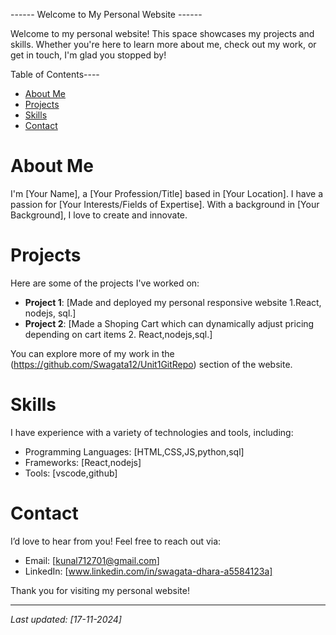 ------ Welcome to My Personal Website ------

Welcome to my personal website! This space showcases my projects and skills. Whether you're here to learn more about me, check out my work, or get in touch, I'm glad you stopped by!

Table of Contents----

- [About Me](#about-me)
- [Projects](#projects)
- [Skills](#skills)
- [Contact](#contact)

# About Me

I'm [Your Name], a [Your Profession/Title] based in [Your Location]. I have a passion for [Your Interests/Fields of Expertise]. With a background in [Your Background], I love to create and innovate.

# Projects

Here are some of the projects I've worked on:

- **Project 1**: [Made and deployed my personal responsive website 1.React, nodejs, sql.]
- **Project 2**: [Made a Shoping Cart which can dynamically adjust pricing depending on cart items 2. React,nodejs,sql.]

You can explore more of my work in the (https://github.com/Swagata12/Unit1GitRepo) section of the website.

# Skills

I have experience with a variety of technologies and tools, including:

- Programming Languages: [HTML,CSS,JS,python,sql]
- Frameworks: [React,nodejs]
- Tools: [vscode,github]


# Contact

I’d love to hear from you! Feel free to reach out via:

- Email: [kunal712701@gmail.com]
- LinkedIn: [www.linkedin.com/in/swagata-dhara-a5584123a]

Thank you for visiting my personal website!

---

_Last updated: [17-11-2024]_
